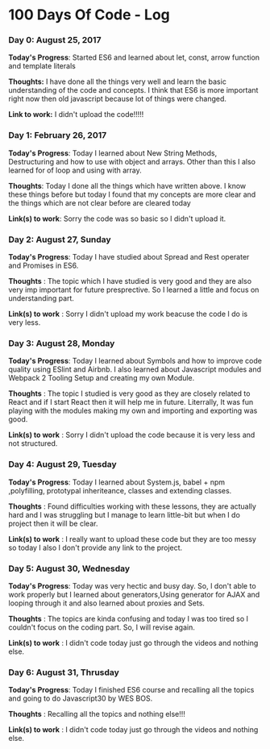 # 100 Days Of Code - Log

### Day 0: August 25, 2017 


**Today's Progress**: Started ES6 and learned about let, const, arrow function and template literals

**Thoughts:** I have done all the things very well and learn the basic understanding of the code and concepts. I think that ES6 is more important right now then old javascript because lot of things were changed.

**Link to work:** I didn't upload the code!!!!!

### Day 1: February 26, 2017 


 **Today's Progress**: Today I learned about New String Methods, Destructuring and how to use with object and arrays. Other than this I also learned for of loop and using with array.

 **Thoughts**: Today I done all the things which have written above. I know these things before but today I found that my concepts are more clear and the things which are not clear before are cleared today

 **Link(s) to work**: Sorry the code was so basic so I didn't upload it.


### Day 2: August 27, Sunday

 **Today's Progress**: Today I have studied about Spread and Rest operater and Promises in ES6.

**Thoughts** : The topic which I have studied is very good and they are also very imp important for future presprective. So I learned a little and focus on understanding part.

**Link(s) to work** : Sorry I didn't upload my work beacuse the code I do is very less.

### Day 3: August 28, Monday

**Today's Progress**: Today I learned about Symbols and how to improve code quality using ESlint and Airbnb. I also learned about Javascript modules and Webpack 2 Tooling Setup and creating my own Module.

**Thoughts** : The topic I studied is very good as they are closely related to React and if I start React then it will help me in future. Literrally, It was fun playing with the modules making my own and importing and exporting was good.

**Link(s) to work** : Sorry I didn't upload the code because it is very less and not structured.

### Day 4: August 29, Tuesday

**Today's Progress**: Today I learned about System.js, babel + npm ,polyfilling, prototypal inheriteance, classes and extending classes.

**Thoughts** : Found difficulties working with these lessons, they are actually hard and I was struggling but I manage to learn little-bit but when I do project then it will be clear.

**Link(s) to work** : I really want to upload these code but they are too messy so today I also I don't provide any link to the project.

### Day 5: August 30, Wednesday

**Today's Progress**: Today was very hectic and busy day. So, I don't able to work properly but I learned about generators,Using generator for AJAX and looping through it and also learned about proxies and Sets.

**Thoughts** : The topics are kinda confusing and today I was too tired so I couldn't focus on the coding part. So, I will revise again.

**Link(s) to work** : I didn't code today just go through the videos and nothing else.


### Day 6: August 31, Thrusday

**Today's Progress**: Today I finished ES6 course and recalling all the topics and going to do Javascript30 by WES BOS.

**Thoughts** : Recalling all the topics and nothing else!!!

**Link(s) to work** : I didn't code today just go through the videos and nothing else.



